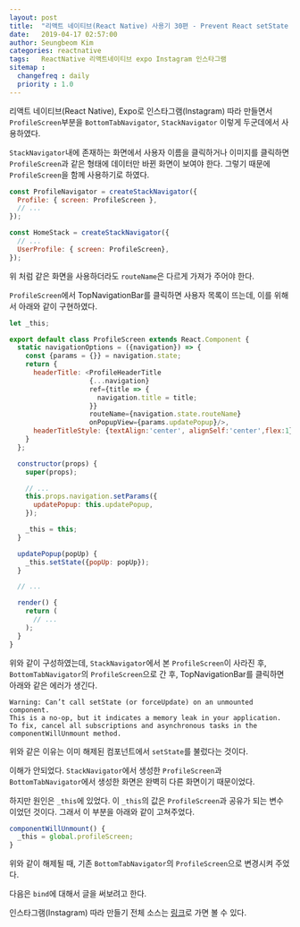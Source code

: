 ```yaml
---
layout: post
title:  "리액트 네이티브(React Native) 사용기 30편 - Prevent React setState on unmounted Component"
date:   2019-04-17 02:57:00
author: Seungbeom Kim
categories: reactnative
tags:	ReactNative 리액트네이티브 expo Instagram 인스타그램
sitemap :
  changefreq : daily
  priority : 1.0
---
```


리액트 네이티브(React Native), Expo로 인스타그램(Instagram) 따라 만들면서 `ProfileScreen`부분을 `BottomTabNavigator`, `StackNavigator` 이렇게 두군데에서 사용하였다.

`StackNavigator`내에 존재하는 화면에서 사용자 이름을 클릭하거나 이미지를 클릭하면 `ProfileScreen`과 같은 형태에 데이터만 바뀐 화면이 보여야 한다. 그렇기 때문에 `ProfileScreen`을 함께 사용하기로 하였다.


```javascript
const ProfileNavigator = createStackNavigator({
  Profile: { screen: ProfileScreen },
  // ...
});

const HomeStack = createStackNavigator({
  // ...
  UserProfile: { screen: ProfileScreen},
});
```

위 처럼 같은 화면을 사용하더라도 `routeName`은 다르게 가져가 주어야 한다.

`ProfileScreen`에서 TopNavigationBar를 클릭하면 사용자 목록이 뜨는데, 이를 위해서 아래와 같이 구현하였다.

```javascript
let _this;

export default class ProfileScreen extends React.Component {
  static navigationOptions = ({navigation}) => {
    const {params = {}} = navigation.state;
    return {
      headerTitle: <ProfileHeaderTitle
                    {...navigation}
                    ref={title => {
                      navigation.title = title;
                    }}
                    routeName={navigation.state.routeName}
                    onPopupView={params.updatePopup}/>,
      headerTitleStyle: {textAlign:'center', alignSelf:'center',flex:1},
    }
  };

  constructor(props) {
    super(props);

    // ...
    this.props.navigation.setParams({
      updatePopup: this.updatePopup,
    });

    _this = this;
  }

  updatePopup(popUp) {
    _this.setState({popUp: popUp});
  }

  // ...

  render() {
    return (
      // ...
    );
  }
}
```

위와 같이 구성하였는데, `StackNavigator`에서 본 `ProfileScreen`이 사라진 후, `BottomTabNavigator`의 `ProfileScreen`으로 간 후,  TopNavigationBar를 클릭하면 아래와 같은 에러가 생긴다.

    Warning: Can’t call setState (or forceUpdate) on an unmounted component.
    This is a no-op, but it indicates a memory leak in your application.
    To fix, cancel all subscriptions and asynchronous tasks in the componentWillUnmount method.

위와 같은 이유는 이미 해제된 컴포넌트에서 `setState`를 불렀다는 것이다.

이해가 안되었다. `StackNavigator`에서 생성한 `ProfileScreen`과 `BottomTabNavigator`에서 생성한 화면은 완벽히 다른 화면이기 때문이었다.

하지만 원인은 `_this`에 있었다. 이 `_this`의 값은 `ProfileScreen`과 공유가 되는 변수이었던 것이다. 그래서 이 부분을 아래와 같이 고쳐주었다.

```javascript
componentWillUnmount() {
  _this = global.profileScreen;
}
```

위와 같이 해제될 때, 기존 `BottomTabNavigator`의 `ProfileScreen`으로 변경시켜 주었다.

다음은 `bind`에 대해서 글을 써보려고 한다.

인스타그램(Instagram) 따라 만들기 전체 소스는 [링크](https://github.com/myksb1223/ReactNative-instagram-example)로 가면 볼 수 있다.
